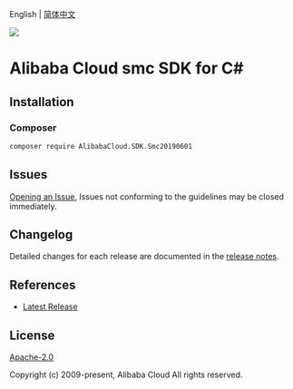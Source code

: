 English | [简体中文](README-CN.md)

![](https://aliyunsdk-pages.alicdn.com/icons/AlibabaCloud.svg)

# Alibaba Cloud smc SDK for C#

## Installation

### Composer

```bash
composer require AlibabaCloud.SDK.Smc20190601
```

## Issues

[Opening an Issue](https://github.com/aliyun/alibabacloud-csharp-sdk/issues/new), Issues not conforming to the guidelines may be closed immediately.

## Changelog

Detailed changes for each release are documented in the [release notes](./ChangeLog.md).

## References

* [Latest Release](https://github.com/aliyun/alibabacloud-csharp-sdk/)

## License

[Apache-2.0](http://www.apache.org/licenses/LICENSE-2.0)

Copyright (c) 2009-present, Alibaba Cloud All rights reserved.
